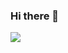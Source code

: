 ### Hi there 👋

<!--
**kalex79126/kalex79126** is a ✨ _special_ ✨ repository because its `README.md` (this file) appears on your GitHub profile.

Here are some ideas to get you started:

- 🔭 I’m currently working on ...
- 🌱 I’m currently learning ...
- 👯 I’m looking to collaborate on ...
- 🤔 I’m looking for help with ...
- 💬 Ask me about ...
- 📫 How to reach me: ...
- 😄 Pronouns: ...
- ⚡ Fun fact: ...
-->

<a href="kalex79126@gmail.com" target="_blank"><img src="https://img.shields.io/badge/뱃지레이블-배경색?style=#EA4335&logo=Gmail&logoColor=red"/></a>
